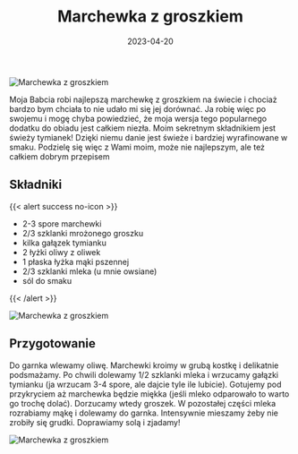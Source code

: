﻿---
title: "Marchewka z groszkiem"
date: 2023-04-20
categories:
- dania główne
tags:
- wegetariańskie
- marchewka
- groszek
- wegańskie
thumbnailImagePosition: "top"
---
![Marchewka z groszkiem](/img/Marchewka-z-groszkiem/Marchewka-z-groszkiem-3.JPG)

Moja Babcia robi najlepszą marchewkę z groszkiem na świecie i chociaż bardzo bym chciała to nie udało mi się jej dorównać. Ja robię więc po swojemu i mogę chyba powiedzieć, że moja wersja tego popularnego dodatku do obiadu jest całkiem niezła. Moim sekretnym składnikiem jest świeży tymianek! Dzięki niemu danie jest świeże i bardziej wyrafinowane w smaku. Podzielę się więc z Wami moim, może nie najlepszym, ale też całkiem dobrym przepisem
<!--more-->

## Składniki
{{< alert success no-icon >}}
- 2-3 spore marchewki
- 2/3 szklanki mrożonego groszku
- kilka gałązek tymianku
- 2 łyżki oliwy z oliwek
- 1 płaska łyżka mąki pszennej
- 2/3 szklanki mleka (u mnie owsiane)
- sól do smaku

{{< /alert >}}

![Marchewka z groszkiem](/img/Marchewka-z-groszkiem/Marchewka-z-groszkiem-2.JPG)

## Przygotowanie
Do garnka wlewamy oliwę. Marchewki kroimy w grubą kostkę i delikatnie podsmażamy. Po chwili dolewamy 1/2 szklanki mleka i wrzucamy gałązki tymianku (ja wrzucam 3-4 spore, ale dajcie tyle ile lubicie). Gotujemy pod przykryciem aż marchewka będzie miękka (jeśli mleko odparowało to warto go trochę dolać). Dorzucamy wtedy groszek. W pozostałej części mleka rozrabiamy mąkę i dolewamy do garnka. Intensywnie mieszamy żeby nie zrobiły się grudki. Doprawiamy solą i zjadamy!

![Marchewka z groszkiem](/img/Marchewka-z-groszkiem/Marchewka-z-groszkiem-2.JPG)